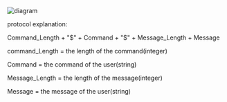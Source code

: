 
![diagram](https://github.com/tox1234/2.7/assets/102309965/3019c08a-eb13-48de-88d3-02143dc6f39f)

protocol explanation:

Command_Length + "$" + Command + "$" + Message_Length + Message


command_Length = the length of the command(integer)


Command = the command of the user(string)


Message_Length = the length of the message(integer)


Message = the message of the user(string)


